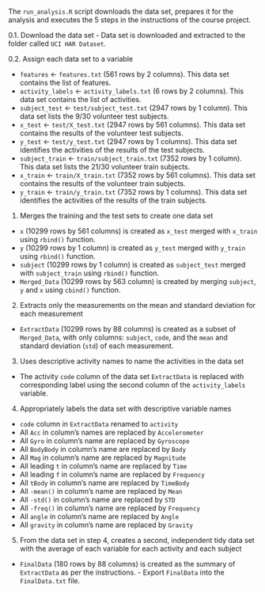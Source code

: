 The `run_analysis.R` script downloads the data set, prepares it for the analysis and executes the 5 steps in the instructions of the course project.

0.1.  Download the data set
		- Data set is downloaded and extracted to the folder called `UCI HAR Dataset`.

0.2.  Assign each data set to a variable
- `features` <- `features.txt` (561 rows by 2 columns). This data set contains the list of features.
- `activity_labels` <- `activity_labels.txt` (6 rows by 2 columns). This data set contains the list of activities.
- `subject_test` <- `test/subject_test.txt` (2947 rows by 1 column). This data set lists the 9/30 volunteer test subjects.
- `x_test` <- `test/X_test.txt` (2947 rows by 561 columns). This data set contains the results of the volunteer test subjects.
- `y_test` <- `test/y_test.txt` (2947 rows by 1 columns). This data set identifies the activities of the results of the test subjects.
- `subject_train` <- `train/subject_train.txt` (7352 rows by 1 column). This data set lists the 21/30 volunteer train subjects.
- `x_train` <- `train/X_train.txt` (7352 rows by 561 columns). This data set contains the results of the volunteer train subjects.
- `y_train` <- `train/y_train.txt` (7352 rows by 1 columns). This data set identifies the activities of the results of the train subjects.

1.  Merges the training and the test sets to create one data set
- `x` (10299 rows by 561 columns) is created as `x_test` merged with `x_train` using `rbind()` function.
- `y` (10299 rows by 1 column) is created as `y_test` merged with `y_train` using `rbind()` function.
- `subject` (10299 rows by 1 column) is created as `subject_test` merged with `subject_train` using `rbind()` function.
- `Merged_Data` (10299 rows by 563 column) is created by merging `subject`, `y` and `x` using `cbind()` function.

2.  Extracts only the measurements on the mean and standard deviation for each measurement
- `ExtractData` (10299 rows by 88 columns) is created as a subset of `Merged_Data`, with only columns: `subject`, `code`, and the `mean` and standard deviation (`std`) of each measurement.

3.  Uses descriptive activity names to name the activities in the data set
- The activity `code` column of the data set `ExtractData` is replaced with corresponding label using the second column of the `activity_labels` variable.

4.  Appropriately labels the data set with descriptive variable names
- `code` column in `ExtractData` renamed to `activity`
- All `Acc` in column’s names are replaced by `Accelerometer`
- All `Gyro` in column’s name are replaced by `Gyroscope`
- All `BodyBody` in column’s name are replaced by `Body`
- All `Mag` in column’s name are replaced by `Magnitude`
- All leading `t` in column’s name are replaced by `Time`
- All leading `f` in column’s name are replaced by `Frequency`
- All `tBody` in column’s name are replaced by `TimeBody`
- All `-mean()` in column’s name are replaced by `Mean`
- All `-std()` in column’s name are replaced by `STD`
- All `-freq()` in column’s name are replaced by `Frequency`
- All `angle` in column’s name are replaced by `Angle`
- All `gravity` in column’s name are replaced by `Gravity`

5.  From the data set in step 4, creates a second, independent tidy data set with the average of each variable for each activity and each subject
- `FinalData` (180 rows by 88 columns) is created as the summary of `ExtractData` as per the instructions.
		- Export `FinalData` into the `FinalData.txt` file.
